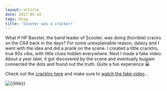 ```yaml
---
layout: article
date: 2017-05-18
tags: blog
title: 'Scooter was a cracker!'
---
```


What if HP Baxxter, the band leader of Scooter, was doing (horrible) cracks on the C64 back in the days? For some unexplainable reason, dalezy and I went with the idea and did a prank on the scene. I created a little cracktro, true 80s vibe, with little clues hidden everywhere. Next I made a fake video. About a year later, it got discovered by the scene and eventually bugjam connected the dots and found out the truth. Quite a fun experience 😀 

Check out the <a href="http://csdb.dk/release/?id=152048">cracktro here</a> and make sure to <a href="https://www.youtube.com/watch?v=VYCTfVU-kqE">watch the fake video</a>…

![{{title}}](/assets/img/blog/hpg.png)